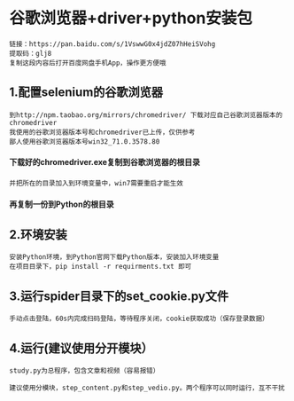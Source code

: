 # 谷歌浏览器+driver+python安装包

    链接：https://pan.baidu.com/s/1VswwG0x4jdZ07hHeiSVohg 
    提取码：glj8 
    复制这段内容后打开百度网盘手机App，操作更方便哦


## 1.配置selenium的谷歌浏览器
    到http://npm.taobao.org/mirrors/chromedriver/ 下载对应自己谷歌浏览器版本的chromedriver
    我使用的谷歌浏览器版本号和chromedriver已上传，仅供参考
    鄙人使用谷歌浏览器版本号win32_71.0.3578.80
#### 下载好的chromedriver.exe复制到谷歌浏览器的根目录
    并把所在的目录加入到环境变量中，win7需要重启才能生效
#### 再复制一份到Python的根目录

## 2.环境安装
    安装Python环境，到Python官网下载Python版本，安装加入环境变量
    在项目目录下，pip install -r requirments.txt 即可

## 3.运行spider目录下的set_cookie.py文件

    手动点击登陆，60s内完成扫码登陆，等待程序关闭，cookie获取成功（保存登录数据）

## 4.运行(建议使用分开模块）
    
    study.py为总程序，包含文章和视频（容易报错）
    
    建议使用分模块，step_content.py和step_vedio.py。两个程序可以同时运行，互不干扰
